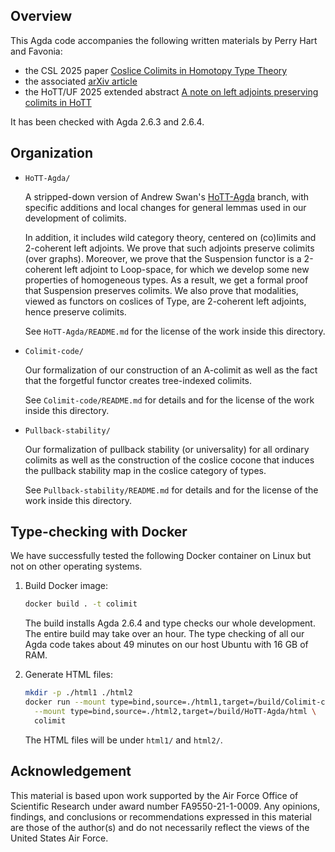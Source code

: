 ## Overview

  This Agda code accompanies the following written materials by Perry Hart and Favonia:
  - the CSL 2025 paper [Coslice Colimits in Homotopy Type Theory](https://doi.org/10.4230/LIPIcs.CSL.2025.46)
  - the associated [arXiv article](https://doi.org/10.48550/arXiv.2411.15103)
  - the HoTT/UF 2025 extended abstract
    [A note on left adjoints preserving colimits in HoTT](https://hott-uf.github.io/2025/abstracts/HoTTUF_2025_paper_9.pdf)
  
  It has been checked with Agda 2.6.3 and 2.6.4.

## Organization

- `HoTT-Agda/`

  A stripped-down version of Andrew Swan's [HoTT-Agda](https://github.com/awswan/HoTT-Agda/tree/agda-2.6.1-compatible) branch,
  with specific additions and local changes for general lemmas used in our development of colimits.

  In addition, it includes wild category theory, centered on (co)limits and 2-coherent left adjoints. We prove that such adjoints
  preserve colimits (over graphs). Moreover, we prove that the Suspension functor is a 2-coherent left adjoint to Loop-space, for
  which we develop some new properties of homogeneous types. As a result, we get a formal proof that Suspension preserves colimits.
  We also prove that modalities, viewed as functors on coslices of Type, are 2-coherent left adjoints, hence preserve colimits.

  See `HoTT-Agda/README.md` for the license of the work inside this directory.

- `Colimit-code/`

  Our formalization of our construction of an A-colimit
  as well as the fact that the forgetful functor creates
  tree-indexed colimits.

  See `Colimit-code/README.md` for details and for the
  license of the work inside this directory.

- `Pullback-stability/`

  Our formalization of pullback stability (or universality)
  for all ordinary colimits as well as the construction
  of the coslice cocone that induces the pullback stability
  map in the coslice category of types.

  See `Pullback-stability/README.md`
  for details and for the license of the work inside this
  directory.

## Type-checking with Docker

We have successfully tested the following Docker container on Linux but not on other operating systems.

1. Build Docker image:

   ```bash
   docker build . -t colimit
   ```

   The build installs Agda 2.6.4 and type checks our whole development.
   The entire build may take over an hour. The type checking of all our
   Agda code takes about 49 minutes on our host Ubuntu with 16 GB of RAM.

2. Generate HTML files:

   ```bash
   mkdir -p ./html1 ./html2
   docker run --mount type=bind,source=./html1,target=/build/Colimit-code/html \
     --mount type=bind,source=./html2,target=/build/HoTT-Agda/html \
     colimit
   ```

   The HTML files will be under `html1/` and `html2/`.

## Acknowledgement

  This material is based upon work supported by the Air Force Office of Scientific Research under award number FA9550-21-1-0009.
  Any opinions, findings, and conclusions or recommendations expressed in this material are those of the author(s) and do not
  necessarily reflect the views of the United States Air Force.
  